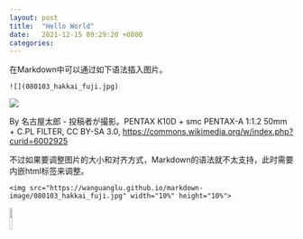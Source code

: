 ```yaml
---
layout: post
title:  "Hello World"
date:   2021-12-15 09:29:20 +0800
categories: 
---
```




在Markdown中可以通过如下语法插入图片。

```
![](080103_hakkai_fuji.jpg)
```

![](./080103_hakkai_fuji.jpg)

By 名古屋太郎 - 投稿者が撮影。PENTAX K10D + smc PENTAX-A 1:1.2 50mm + C.PL FILTER, CC BY-SA 3.0, https://commons.wikimedia.org/w/index.php?curid=6002925

不过如果要调整图片的大小和对齐方式，Markdown的语法就不太支持，此时需要内嵌html标签来调整。

```
<img src="https://wanguanglu.github.io/markdown-image/080103_hakkai_fuji.jpg" width="10%" height="10%">
```

<img src="https://wanguanglu.github.io/markdown-image/080103_hakkai_fuji.jpg" width="10%" height="10%">



